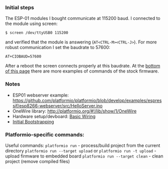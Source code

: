 ### Initial steps

The ESP-01 modules I bought communicate at 115200 baud. I connected to
the module using screen:

    $ screen /dev/ttyUSB0 115200

and verified that the module is answering (`AT<CTRL-M><CTRL-J>`). For
more robust communication I set the baudrate to 57600:

    AT+CIOBAUD=57600

After a reboot the screen connects properly at this baudrate. At the
[bottom of this page](http://www.esp8266.com/wiki/doku.php?id=getting-started-with-the-esp8266)
there are more examples of commands of the stock firmware.



### Notes

* ESP01 webserver example: https://github.com/platformio/platformio/blob/develop/examples/espressif/esp8266-webserver/src/HelloServer.ino
* OneWire library: http://platformio.org/#!/lib/show/1/OneWire
* Hardware setup/devboard: [Basic Wiring](http://www.esp8266.com/wiki/doku.php?id=getting-started-with-the-esp8266)
* [Initial Bootstrapping](http://williamdurand.fr/2015/03/17/playing-with-a-esp8266-wifi-module/)



### Platformio-specific commands:

Useful commands:
`platformio run` - process/build project from the current directory
`platformio run --target upload` or `platformio run -t upload` - upload firmware to embedded board
`platformio run --target clean` - clean project (remove compiled files)
